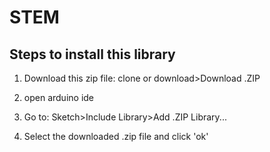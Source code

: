 # STEM

## Steps to install this library

1. Download this zip file:
  clone or download>Download .ZIP

2. open arduino ide

3. Go to:
  Sketch>Include Library>Add .ZIP Library...

4. Select the downloaded .zip file and click 'ok' 
